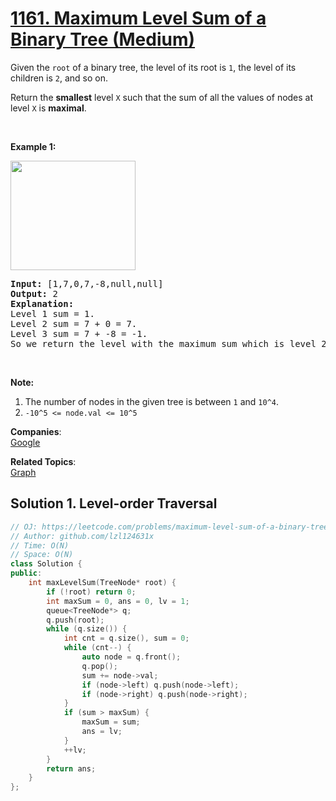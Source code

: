 # [1161. Maximum Level Sum of a Binary Tree (Medium)](https://leetcode.com/problems/maximum-level-sum-of-a-binary-tree/)

<p>Given the <code>root</code> of a binary tree, the level of its root is <code>1</code>,&nbsp;the level of its children is <code>2</code>,&nbsp;and so on.</p>

<p>Return the <strong>smallest</strong> level <code>X</code> such that the sum of all the values of nodes at level <code>X</code> is <strong>maximal</strong>.</p>

<p>&nbsp;</p>

<p><strong>Example 1:</strong></p>

<p><strong><img alt="" src="https://assets.leetcode.com/uploads/2019/05/03/capture.JPG" style="width: 200px; height: 175px;"></strong></p>

<pre><strong>Input: </strong><span id="example-input-1-1">[1,7,0,7,-8,null,null]</span>
<strong>Output: </strong><span id="example-output-1">2</span>
<strong>Explanation: </strong>
Level 1 sum = 1.
Level 2 sum = 7 + 0 = 7.
Level 3 sum = 7 + -8 = -1.
So we return the level with the maximum sum which is level 2.
</pre>

<p>&nbsp;</p>

<p><strong>Note:</strong></p>

<ol>
	<li>The number of nodes in the given tree is between <code>1</code> and <code>10^4</code>.</li>
	<li><code>-10^5 &lt;= node.val &lt;= 10^5</code></li>
</ol>


**Companies**:  
[Google](https://leetcode.com/company/google)

**Related Topics**:  
[Graph](https://leetcode.com/tag/graph/)

## Solution 1. Level-order Traversal

```cpp
// OJ: https://leetcode.com/problems/maximum-level-sum-of-a-binary-tree/
// Author: github.com/lzl124631x
// Time: O(N)
// Space: O(N)
class Solution {
public:
    int maxLevelSum(TreeNode* root) {
        if (!root) return 0;
        int maxSum = 0, ans = 0, lv = 1;
        queue<TreeNode*> q;
        q.push(root);
        while (q.size()) {
            int cnt = q.size(), sum = 0;
            while (cnt--) {
                auto node = q.front();
                q.pop();
                sum += node->val;
                if (node->left) q.push(node->left);
                if (node->right) q.push(node->right);
            }
            if (sum > maxSum) {
                maxSum = sum;
                ans = lv;
            }
            ++lv;
        }
        return ans;
    }
};
```